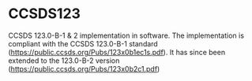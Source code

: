 # CCSDS123
CCSDS 123.0-B-1 & 2 implementation in software. The implementation is compliant with the CCSDS 123.0-B-1 standard (https://public.ccsds.org/Pubs/123x0b1ec1s.pdf). It has since been extended to the 123.0-B-2 version (https://public.ccsds.org/Pubs/123x0b2c1.pdf)
